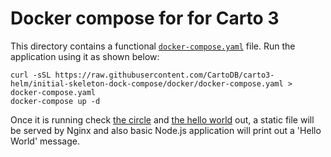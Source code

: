 # Docker compose for for Carto 3

This directory contains a functional [`docker-compose.yaml`](https://github.com/CartoDB/carto3-helm/blob/initial-skeleton-dock-compose/docker/docker-compose.yaml) file. Run the application using it as shown below:

```console
curl -sSL https://raw.githubusercontent.com/CartoDB/carto3-helm/initial-skeleton-dock-compose/docker/docker-compose.yaml > docker-compose.yaml
docker-compose up -d
```

Once it is running check [the circle](http://localhost/circle.png) and [the hello world](http://localhost/workspace-api/) out, a static file will be served by Nginx and also basic Node.js application will print out a 'Hello World' message.